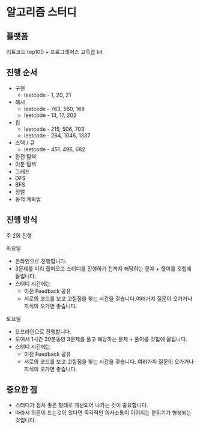 # 알고리즘 스터디

## 플랫폼
리트코드 top100 + 프로그래머스 고득점 kit

## 진행 순서 
* 구현
  * leetcode - 1, 20, 21
* 해시 
  * leetcode - 763, 560, 169
  * leetcode - 13, 17, 202
* 힙
  * leetcode - 215, 506, 703
  * leetcode - 264, 1046, 1337
* 스택 / 큐
  * leetcode - 451. 496, 682
* 완전 탐색
* 이분 탐색
* 그래프
* DFS
* BFS
* 정렬
* 동적 계획법

## 진행 방식
주 2회 진행

화요일
- 온라인으로 진행합니다. 
- 3문제를 미리 풀어오고 스터디를 진행하기 전까지 해당하는 문제 + 풀이를 깃헙에 올립니다.
- 스터디 시간에는 
  - 이전 Feedback 공유
  - 서로의 코드를 보고 고칠점을 찾는 시간을 갖습니다.여러가지 질문이 오가거나 지식이 오가면 좋습니다.

토요일 
- 오프라인으로 진행합니다. 
- 모여서 1시간 30분동안 3문제를 풀고 해당하는 문제 + 풀이를 깃헙에 올립니다. 
- 스터디 시간에는 
  - 이전 Feedback 공유
  - 서로의 코드를 보고 고칠점을 찾는 시간을 갖습니다. 여러가지 질문이 오가거나 지식이 오가면 좋습니다. 

## 중요한 점
- 스터디가 점차 좋은 형태로 개선되어 나가는 것이 중요합니다.
- 따라서 의문이 드는것이 있다면 즉각적인 의사소통이 이어지는 분위기가 형성되는 것입니다. 


